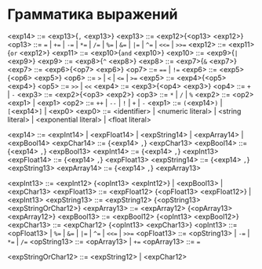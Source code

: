 # Грамматика выражений

\<exp14> ::= \<exp13>{`,` \<exp13>}
\<exp13> ::= \<exp12>{\<op13> \<exp12>}
\<op13> ::= `=` | `+=` | `-=` | `*=` | `/=` | `%=` | `&=` | `|=` | `^=` | `<<=` | `>>=`
\<exp12> ::= \<exp11>{`or` \<exp12>}
\<exp11> ::= \<exp10>{`and` \<exp10>}
\<exp10> ::= \<exp9>{`|` \<exp9>}
\<exp9> ::= \<exp8>{`^` \<exp8>}
\<exp8> ::= \<exp7>{`&` \<exp7>}
\<exp7> ::= \<exp6>{\<op7> \<exp6>}
\<op7> ::= `==` | `!=`
\<exp6> ::= \<exp5>{\<op6> \<exp5>}
\<op6> ::= `>` | `<` | `<=` | `>=`
\<exp5> ::= \<exp4>{\<op5> \<exp4>}
\<op5> ::= `>>` | `<<`
\<exp4> ::= \<exp3>{\<op4> \<exp3>}
\<op4> ::= `+` | `-`
\<exp3> ::= \<exp2>{\<op3> \<exp2>}
\<op3> ::= `*` | `/` | `%`
\<exp2> ::= \<op2> \<exp1> | \<exp1>
\<op2> ::= `++` | `--` | `!` | `+` | `-`
\<exp1> ::= `(`\<exp14>`)` | `[`\<exp14>`]`  | \<exp0>
\<exp0> ::= \<identifier> | \<numeric literal> | \<string literal> | \<exponential literal> | \<float literal>


\<exp14> ::=  \<expInt14> | \<expFloat14> | \<expString14> | \<expArray14> | \<expBool14>
\<expChar14> ::= {\<exp14> `,`} \<expChar13>
\<expBool14> ::= {\<exp14> `,`} \<expBool13>
\<expInt14> ::= {\<exp14> `,`} \<expInt13>
\<expFloat14> ::= {\<exp14> `,`} \<expFloat13>
\<expString14> ::= {\<exp14> `,`} \<expString13>
\<expArray14> ::= {\<exp14> `,`} \<expArray13>

\<expInt13> ::= \<expInt12> {\<opInt13> \<expInt12>} | \<expBool13> | \<expChar13>
\<expFloat13> ::= \<expFloat12> {\<opFloat13>  \<expFloat12>} | \<expInt13>
\<expString13> ::= \<expString12> {\<opString13> \<expStringOrChar12>}
\<expArray13> ::= \<expArray12> {\<opArray13> \<expArray12>}
\<expBool13> ::= \<expBool12> {\<opInt13> \<expBool12>} 
\<expChar13> ::= \<expChar12> {\<opInt13> \<expChar13>}
\<opInt13> ::= \<opFloat13> | `%=` | `&=` | `|=` | `^=` | `<<=` | `>>=`
\<opFloat13> ::= \<opString13> | `-=` | `*=` | `/=`
\<opString13> ::= \<opArray13> | `+=`
\<opArray13> ::= `=`

\<expStringOrChar12> ::= \<expString12> | \<expChar12>


